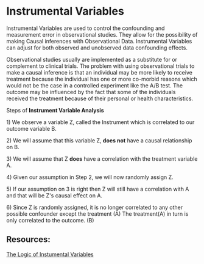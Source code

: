 # Instrumental Variables

Instrumental Variables are used to control the confounding and measurement error in observational studies. They allow for the possibility of making Causal inferences with Observational Data. Instrumental Variables can adjust for both observed and unobserved data confounding effects.

Observational studies usually are implemented as a substitute for or complement to clinical trials. The problem with using observational trials to make a causal inference is that an individual may be more likely to receive treatment because the individual has one or more co-morbid reasons which would not be the case in a controlled experiment like the A/B test. The outcome may be influenced by the fact that some of the individuals received the treatment because of their personal or health characteristics.

Steps of **Instrument Variable Analysis**

1\) We observe a variable Z, called the Instrument which is correlated to our outcome variable B.

2\) We will assume that this variable Z, **does not** have a causal relationship on B.

3\) We will assume that Z **does** have a correlation with the treatment variable A.

4\) Given our assumption in Step 2, we will now randomly assign Z.

5\) If our assumption on 3 is right then Z will still have a correlation with A and that will be Z's causal effect on A.

6\) Since Z is randomly assigned, it is no longer correlated to any other possible confounder except the treatment \(A\) The treatment\(A\) in turn is only correlated to the outcome. \(B\)

## **Resources**:

[The Logic of Instumental Variables](https://www.youtube.com/watch?v=4xF_DMbL14w)

